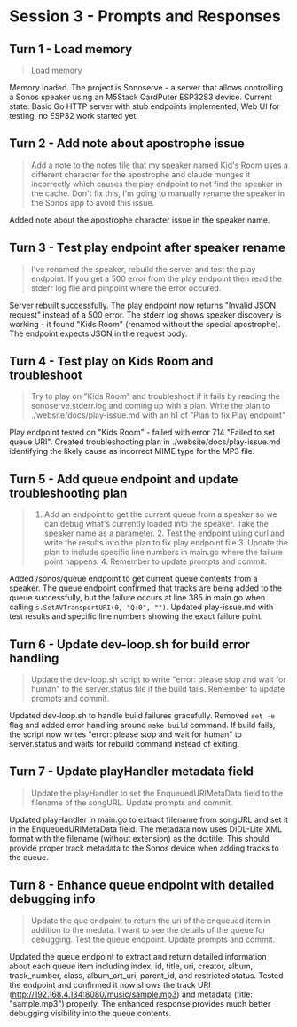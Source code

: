 # Session 3 - Prompts and Responses

## Turn 1 - Load memory

> Load memory

Memory loaded. The project is Sonoserve - a server that allows controlling a Sonos speaker using an M5Stack CardPuter ESP32S3 device. Current state: Basic Go HTTP server with stub endpoints implemented, Web UI for testing, no ESP32 work started yet.

## Turn 2 - Add note about apostrophe issue

> Add a note to the notes file that my speaker named Kid's Room uses a different character for the apostrophe and claude munges it incorrectly which causes the play endpoint to not find the speaker in the cache. Don't fix this, I'm going to manually rename the speaker in the Sonos app to avoid this issue.

Added note about the apostrophe character issue in the speaker name.

## Turn 3 - Test play endpoint after speaker rename

> I've renamed the speaker, rebuild the server and test the play endpoint. If you get a 500 error from the play endpoint then read the stderr log file and pinpoint where the error occured.

Server rebuilt successfully. The play endpoint now returns "Invalid JSON request" instead of a 500 error. The stderr log shows speaker discovery is working - it found "Kids Room" (renamed without the special apostrophe). The endpoint expects JSON in the request body.

## Turn 4 - Test play on Kids Room and troubleshoot

> Try to play on "Kids Room" and troubleshoot if it fails by reading the sonoserve.stderr.log and coming up with a plan. Write the plan to ./website/docs/play-issue.md with an h1 of "Plan to fix Play endpoint"

Play endpoint tested on "Kids Room" - failed with error 714 "Failed to set queue URI". Created troubleshooting plan in ./website/docs/play-issue.md identifying the likely cause as incorrect MIME type for the MP3 file.

## Turn 5 - Add queue endpoint and update troubleshooting plan

> 1. Add an endpoint to get the current queue from a speaker so we can debug what's currently loaded into the speaker. Take the speaker name as a parameter. 2. Test the endpoint using curl and write the results into the plan to fix play endpoint file 3. Update the plan to include specific line numbers in main.go where the failure point happens. 4. Remember to update prompts and commit.

Added /sonos/queue endpoint to get current queue contents from a speaker. The queue endpoint confirmed that tracks are being added to the queue successfully, but the failure occurs at line 385 in main.go when calling `s.SetAVTransportURI(0, "Q:0", "")`. Updated play-issue.md with test results and specific line numbers showing the exact failure point.

## Turn 6 - Update dev-loop.sh for build error handling

> Update the dev-loop.sh script to write "error: please stop and wait for human" to the server.status file if the build fails. Remember to update prompts and commit.

Updated dev-loop.sh to handle build failures gracefully. Removed `set -e` flag and added error handling around `make build` command. If build fails, the script now writes "error: please stop and wait for human" to server.status and waits for rebuild command instead of exiting.

## Turn 7 - Update playHandler metadata field

> Update the playHandler to set the EnqueuedURIMetaData field to the filename of the songURL. Update prompts and commit.

Updated playHandler in main.go to extract filename from songURL and set it in the EnqueuedURIMetaData field. The metadata now uses DIDL-Lite XML format with the filename (without extension) as the dc:title. This should provide proper track metadata to the Sonos device when adding tracks to the queue.

## Turn 8 - Enhance queue endpoint with detailed debugging info

> Update the que endpoint to return the uri of the enqueued item in addition to the medata. I want to see the details of the queue for debugging. Test the queue endpoint. Update prompts and commit.

Updated the queue endpoint to extract and return detailed information about each queue item including index, id, title, uri, creator, album, track_number, class, album_art_uri, parent_id, and restricted status. Tested the endpoint and confirmed it now shows the track URI (http://192.168.4.134:8080/music/sample.mp3) and metadata (title: "sample.mp3") properly. The enhanced response provides much better debugging visibility into the queue contents.